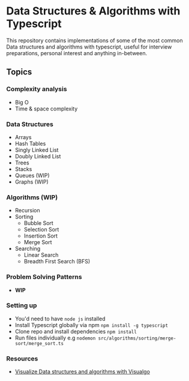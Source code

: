 # Data Structures & Algorithms with Typescript

This repository contains implementations of some of the most common Data structures and algorithms with typescript, useful for interview preparations, personal interest and anything in-between.

## Topics

### Complexity analysis

- Big O
- Time & space complexity

### Data Structures

- Arrays
- Hash Tables
- Singly Linked List
- Doubly Linked List
- Trees
- Stacks
- Queues (WIP)
- Graphs (WIP)

### Algorithms (WIP)

- Recursion
- Sorting
  - Bubble Sort
  - Selection Sort
  - Insertion Sort
  - Merge Sort
- Searching
  - Linear Search
  - Breadth First Search (BFS)

### Problem Solving Patterns

- **WIP**

### Setting up

- You'd need to have `node js` installed
- Install Typescript globally via npm `npm install -g typescript`
- Clone repo and install dependencies `npm install`
- Run files individually e.g `nodemon src/algorithms/sorting/merge-sort/merge_sort.ts`

### Resources

- [Visualize Data structures and algorithms with Visualgo](https://visualgo.net/en)
